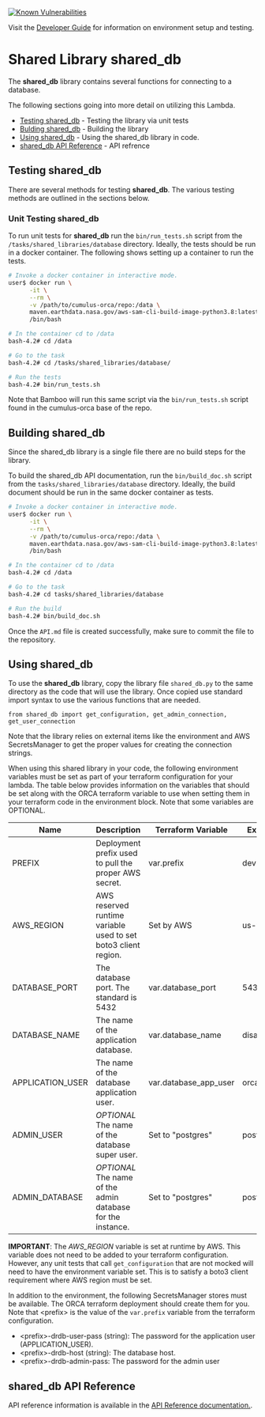 [![Known Vulnerabilities](https://snyk.io/test/github/nasa/cumulus-orca/badge.svg?targetFile=tasks/shared_libraries/database/database/requirements-dev.txt)](https://snyk.io/test/github/nasa/cumulus-orca?targetFile=tasks/shared_libraries/database/requirements-dev.txt)

Visit the [Developer Guide](https://nasa.github.io/cumulus-orca/docs/developer/development-guide/code/contrib-code-intro)
for information on environment setup and testing.

# Shared Library shared_db

The **shared_db** library contains several functions for connecting to a database.

The following sections going into more detail on utilizing this Lambda.

- [Testing shared_db](#test-shared_db) - Testing the library via unit tests
- [Bulding shared_db](#building-shared_db) - Building the library
- [Using shared_db](#using-shared_db) - Using the shared_db library in code.
- [shared_db API Reference](#shared_db-api-reference) - API refrence


## Testing shared_db

There are several methods for testing **shared_db**. The various testing methods
are outlined in the sections below.


### Unit Testing shared_db

To run unit tests for **shared_db** run the `bin/run_tests.sh` script from the
`/tasks/shared_libraries/database` directory. Ideally, the tests should be run in a docker
container. The following shows setting up a container to run the tests.

```bash
# Invoke a docker container in interactive mode.
user$ docker run \
      -it \
      --rm \
      -v /path/to/cumulus-orca/repo:/data \
      maven.earthdata.nasa.gov/aws-sam-cli-build-image-python3.8:latest \
      /bin/bash

# In the container cd to /data
bash-4.2# cd /data

# Go to the task
bash-4.2# cd /tasks/shared_libraries/database/

# Run the tests
bash-4.2# bin/run_tests.sh
```

Note that Bamboo will run this same script via the `bin/run_tests.sh` script found
in the cumulus-orca base of the repo.


## Building shared_db

Since the shared_db library is a single file there are no build steps for the
library.

To build the shared_db API documentation, run the `bin/build_doc.sh` script from the
`tasks/shared_libraries/database` directory. Ideally, the build document should be run in the
same docker container as tests.

```bash
# Invoke a docker container in interactive mode.
user$ docker run \
      -it \
      --rm \
      -v /path/to/cumulus-orca/repo:/data \
      maven.earthdata.nasa.gov/aws-sam-cli-build-image-python3.8:latest \
      /bin/bash

# In the container cd to /data
bash-4.2# cd /data

# Go to the task
bash-4.2# cd tasks/shared_libraries/database

# Run the build
bash-4.2# bin/build_doc.sh
```

Once the `API.md` file is created successfully, make sure to commit the file to
the repository.


## Using shared_db

To use the **shared_db** library, copy the library file `shared_db.py` to the
same directory as the code that will use the library. Once copied use standard
import syntax to use the various functions that are needed.

```
from shared_db import get_configuration, get_admin_connection, get_user_connection
```

Note that the library relies on external items like the environment and AWS
SecretsManager to get the proper values for creating the connection strings.

When using this shared library in your code, the following environment
variables must be set as part of your terraform configuration for your lambda.
The table below provides information on the variables that should be set along
with the ORCA terraform variable to use when setting them in your terraform code
in the environment block. Note that some variables are OPTIONAL.

| Name             | Description                                                            | Terraform Variable    | Example Value |
| ---------------- | ---------------------------------------------------------------------- | --------------------- | -------------     |
| PREFIX           | Deployment prefix used to pull the proper AWS secret.                  | var.prefix            | dev               |
| AWS_REGION       | AWS reserved runtime variable used to set boto3 client region.         | Set by AWS            | us-west-2         |
| DATABASE_PORT    | The database port. The standard is 5432                                | var.database_port     | 5432              |
| DATABASE_NAME    | The name of the application database.                                  | var.database_name     | disaster_recovery |
| APPLICATION_USER | The name of the database application user.                             | var.database_app_user | orcauser          |
| ADMIN_USER       | *OPTIONAL* The name of the database super user.             | Set to "postgres"     | postgres          |
| ADMIN_DATABASE   | *OPTIONAL* The name of the admin database for the instance. | Set to "postgres"     | postgres          |


**IMPORTANT**: The *AWS_REGION* variable is set at runtime by AWS. This variable
does not need to be added to your terraform configuration. However, any unit
tests that call `get_configuration` that are not mocked will need to have the
environment variable set. This is to satisfy a boto3 client requirement where
AWS region must be set.

In addition to the environment, the following SecretsManager stores must be
available. The ORCA terraform deployment should create them for you. Note that
\<prefix\> is the value of the `var.prefix` variable from the terraform
configuration.

- \<prefix\>-drdb-user-pass (string): The password for the application user (APPLICATION_USER).
- \<prefix\>-drdb-host (string): The database host.
- \<prefix\>-drdb-admin-pass: The password for the admin user


## shared_db API Reference

API reference information is available in the [API Reference documentation.](API.md).


